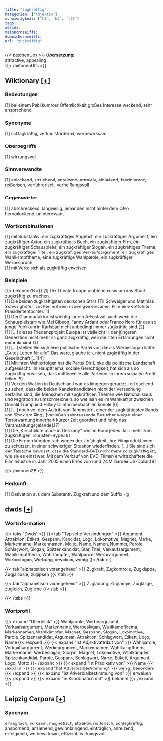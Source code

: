```yaml
---
title: "zugkräftig"
kategorien: ["Adjektiv"]
schwierigkeit: ["k1", "h3", "r20"]
tags:
series:
mainDornseiffs:
domainDornseiffs:
url: "zugkräftig"
---
```


{{< betonenÜbs >}}
**Übersetzung:**  
attractive, appealing  
{{< /betonenÜbs >}}

## Wiktionary [[+](https://de.wiktionary.org/wiki/zugkräftig)]

### Bedeutungen
[1] bei einem Publikum/der Öffentlichkeit großes Interesse weckend, sehr ansprechend  

### Synonyme
[1] schlagkräftig, verkaufsfördernd, werbewirksam  

### Oberbegriffe
[1] wirkungsvoll  

### Sinnverwandte
[1] anlockend, anziehend, anreizend, attraktiv, einladend, faszinierend, reißerisch, verführerisch, verheißungsvoll  

### Gegenwörter
[1] abschreckend, langweilig, jemanden nicht hinter dem Ofen hervorlockend, uninteressant  

### Wortkombinationen
[1] mit Substantiv: ein zugkräftiges Angebot, ein zugkräftiges Argument, ein zugkräftiger Autor, ein zugkräftiges Buch, ein zugkräftiger Film, ein zugkräftiger Schauspieler, ein zugkräftiger Slogan, ein zugkräftiges Thema, ein zugkräftiger Titel, ein zugkräftiges Verkaufsargument, ein zugkräftiges Wahlkampfthema, eine zugkräftige Wahlparole, ein zugkräftiger Werbespruch  
[1] mit Verb: sich als zugkräftig erweisen  

### Beispiele
{{< betonenZB >}}
[1] Die Theatertruppe probte intensiv um das Stück zugkräftig zu machen.  
[1] Die beiden zugkräftigsten deutschen Stars [Til Schweiger und Matthias Schweighöfer] suchen in ihrem neuen gemeinsamen Film eine entführte Präsidententochter.[1]  
[1] Der Glamourfaktor ist wichtig für ein A-Festival, auch wenn die Schauspielstars wie Mel Gibson, Fanny Ardant oder Franco Nero für das so junge Publikum in Karlsbad nicht unbedingt immer zugkräftig sind.[2]  
[1] […] dieses Friedensprojekt Europa ist vielleicht in der jüngeren Generation nicht mehr so ganz zugkräftig, weil die alten Erfahrungen nicht mehr da sind.[3]  
[1] […] stellen Sie sich eine politische Partei vor, die als Werbeslogan hätte: „Gutes Leben für alle“. Das wäre, glaube ich, nicht zugkräftig in der Gesellschaft […][4]  
[1] Mit ihren Wahlerfolgen hat die Partei Die Linke die politische Landschaft aufgemischt. Ihr Hauptthema, soziale Gerechtigkeit, hat sich als so zugkräftig erwiesen, dass mittlerweile alle Parteien an ihrem sozialen Profil feilen.[5]  
[1] Vor den Wahlen in Deutschland war es hingegen geradezu erfrischend zu sehen, dass die beiden Kanzlerkandidaten nicht der Versuchung verfallen sind, die Menschen mit zugkräftigen Themen wie Nationalismus und Migration zu umschmeicheln, so wie man es im Wahlkampf zwischen Donald Trump und Hillary Clinton beobachten konnte.[6]  
[1] […] noch vor dem Auftritt von Rammstein, einer der zugkräftigsten Bands von 'Rock am Ring', [verließen zehntausende Besucher wegen einer Terrorwarnung innerhalb kurzer Zeit geordnet und ruhig das Veranstaltungsgelände].[7]  
[1] Die „Kirschblüte made in Germany“ wird in Bonn jedes Jahr mehr zum zugkräftigen Touristen-Hype.[8]  
[1] Die Firmen könnten sich wegen der Unfähigkeit, ihre Filmproduktionen zu schützen, in einer schwierigen Situation wiederfinden. […] Sie sind sich der Tatsache bewusst, dass die Standard-DVD nicht mehr so zugkräftig ist, wie sie es einst war. Mit dem Verkauf von DVD-Filmen erwirtschaftete die Filmindustrie im Jahr 2005 einen Erlös von rund 24 Milliarden US-Dollar.[9]  

{{< /betonenZB >}}
### Herkunft
[1] Derivation aus dem Substantiv Zugkraft und dem Suffix -ig  



## dwds [[+](https://www.dwds.de/wb/zugkräftig)]

### Wortinformation
{{< tabs "Dwds" >}}
{{< tab "Typische Verbindungen" >}}
Argument, Attraktion, Etikett, Gespann, Kandidat, Logo, Lokomotive, Magnet, Marke, Markenname, Markennamen, Motto, Name, Namen, Nummer, Parole, Schlagwort, Slogan, Spitzenkandidat, Star, Titel, Verkaufsargument, Wahlkampfthema, Wahlkämpfer, Wahlparole, Werbeargument, Werbeslogan, Werbung, erweisen, wenig
{{< /tab >}}

{{< tab "alphabetisch vorangehend" >}}
Zugkraft, Zugkontrolle, Zugklappe, Zugjalousie, zugipsen
{{< /tab >}}

{{< tab "alphabetisch vorangehend" >}}
Zugladung, Zuglampe, Zuglänge, zugleich, Zugleine
{{< /tab >}}

{{< /tabs >}}

### Wortprofil
{{< expand "Überblick" >}} Wahlparole, Werbeargument, Verkaufsargument, Markenname, Werbeslogan, Wahlkampfthema, Markennamen, Wahlkämpfer, Magnet, Gespann, Slogan, Lokomotive, Parole, Spitzenkandidat, Argument, Attraktion, Schlagwort, Etikett, Logo, Name {{< /expand >}}
{{< expand "ist Adjektivattribut von" >}} Wahlparole, Verkaufsargument, Werbeargument, Markennamen, Wahlkampfthema, Markenname, Werbeslogan, Slogan, Magnet, Lokomotive, Wahlkämpfer, Spitzenkandidat, Parole, Gespann, Schlagwort, Name, Etikett, Argument, Logo, Motto {{< /expand >}}
{{< expand "ist Prädikativ von" >}} Name {{< /expand >}}
{{< expand "hat Adverbialbestimmung" >}} wenig, besonders {{< /expand >}}
{{< expand "ist Adverbialbestimmung von" >}} erweisen {{< /expand >}}
{{< expand "in Koordination mit" >}} bekannt {{< /expand >}}

## Leipzig Corpora [[+](https://corpora.uni-leipzig.de/en/res?word=zugkräftig&corpusId=deu_newscrawl-public_2018)]


### Synonym
ertragreich, wirksam, magnetisch, attraktiv, reißerisch, schlagkräftig, anspornend, anziehend, gewinnbringend, einträglich, anreizend, erfolgreich, werbewirksam, effizient, wirkungsvoll

